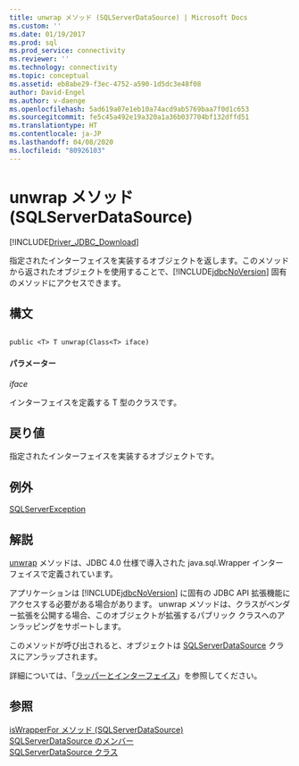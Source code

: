 ```yaml
---
title: unwrap メソッド (SQLServerDataSource) | Microsoft Docs
ms.custom: ''
ms.date: 01/19/2017
ms.prod: sql
ms.prod_service: connectivity
ms.reviewer: ''
ms.technology: connectivity
ms.topic: conceptual
ms.assetid: eb8abe29-f3ec-4752-a590-1d5dc3e48f08
author: David-Engel
ms.author: v-daenge
ms.openlocfilehash: 5ad619a07e1eb10a74acd9ab5769baa7f0d1c653
ms.sourcegitcommit: fe5c45a492e19a320a1a36b037704bf132dffd51
ms.translationtype: HT
ms.contentlocale: ja-JP
ms.lasthandoff: 04/08/2020
ms.locfileid: "80926103"
---
```

# <a name="unwrap-method-sqlserverdatasource"></a>unwrap メソッド (SQLServerDataSource)
[!INCLUDE[Driver_JDBC_Download](../../../includes/driver_jdbc_download.md)]

  指定されたインターフェイスを実装するオブジェクトを返します。このメソッドから返されたオブジェクトを使用することで、[!INCLUDE[jdbcNoVersion](../../../includes/jdbcnoversion_md.md)] 固有のメソッドにアクセスできます。  
  
## <a name="syntax"></a>構文  
  
```  
  
public <T> T unwrap(Class<T> iface)  
```  
  
#### <a name="parameters"></a>パラメーター  
 *iface*  
  
 インターフェイスを定義する T 型のクラスです。  
  
## <a name="return-value"></a>戻り値  
 指定されたインターフェイスを実装するオブジェクトです。  
  
## <a name="exceptions"></a>例外  
 [SQLServerException](../../../connect/jdbc/reference/sqlserverexception-class.md)  
  
## <a name="remarks"></a>解説  
 [unwrap](../../../connect/jdbc/reference/unwrap-method-sqlserverdatasource.md) メソッドは、JDBC 4.0 仕様で導入された java.sql.Wrapper インターフェイスで定義されています。  
  
 アプリケーションは [!INCLUDE[jdbcNoVersion](../../../includes/jdbcnoversion_md.md)] に固有の JDBC API 拡張機能にアクセスする必要がある場合があります。 unwrap メソッドは、クラスがベンダー拡張を公開する場合、このオブジェクトが拡張するパブリック クラスへのアンラッピングをサポートします。  
  
 このメソッドが呼び出されると、オブジェクトは [SQLServerDataSource](../../../connect/jdbc/reference/sqlserverdatasource-class.md) クラスにアンラップされます。  
  
 詳細については、「[ラッパーとインターフェイス](../../../connect/jdbc/wrappers-and-interfaces.md)」を参照してください。  
  
## <a name="see-also"></a>参照  
 [isWrapperFor メソッド &#40;SQLServerDataSource&#41;](../../../connect/jdbc/reference/iswrapperfor-method-sqlserverdatasource.md)   
 [SQLServerDataSource のメンバー](../../../connect/jdbc/reference/sqlserverdatasource-members.md)   
 [SQLServerDataSource クラス](../../../connect/jdbc/reference/sqlserverdatasource-class.md)  
  
  
